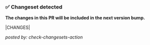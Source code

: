 ### :white_check_mark: Changeset detected

**The changes in this PR will be included in the next version bump.**

|CHANGES|

*posted by: check-changesets-action*
